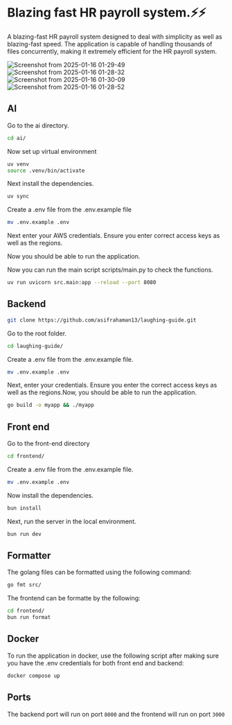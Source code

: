 # Blazing fast HR payroll system.⚡⚡

A blazing-fast HR payroll system designed to deal with simplicity as well as blazing-fast speed. The application is capable of handling thousands of files concurrently, making it extremely efficient for the HR payroll system.

![Screenshot from 2025-01-16 01-29-49](https://github.com/user-attachments/assets/bc9b7379-8bec-4a15-9058-032965d83768)
![Screenshot from 2025-01-16 01-28-32](https://github.com/user-attachments/assets/e9adb2d6-3696-4095-a5b6-361dbc09489d)
![Screenshot from 2025-01-16 01-30-09](https://github.com/user-attachments/assets/3a86ee72-1188-4f41-ba60-c1c3893e4a90)
![Screenshot from 2025-01-16 01-28-52](https://github.com/user-attachments/assets/317c44f0-116d-459f-8717-77898b3038a2)

## AI

Go to the ai directory.

```bash
cd ai/
```

Now set up virtual environment

```bash
uv venv
source .venv/bin/activate
```

Next install the dependencies.

```bash
uv sync
```

Create a .env file from the .env.example file

```bash
mv .env.example .env
```

Next enter your AWS credentials. Ensure you enter correct access keys as well as the regions.

Now you should be able to run the application.

Now you can run the main script scripts/main.py to check the functions.

```bash
uv run uvicorn src.main:app --reload --port 8080
```

## Backend

```bash
git clone https://github.com/asifrahaman13/laughing-guide.git
```

Go to the root folder.

```bash
cd laughing-guide/
```

Create a .env file from the .env.example file.

```bash
mv .env.example .env
```

Next, enter your credentials. Ensure you enter the correct access keys as well as the regions.Now, you should be able to run the application.

```bash
go build -o myapp && ./myapp
```

## Front end

Go to the front-end directory

```bash
cd frontend/
```

Create a .env file from the .env.example file.

```bash
mv .env.example .env
```

Now install the dependencies.

```bash
bun install
```

Next, run the server in the local environment.

```bash
bun run dev
```

## Formatter

The golang files can be formatted using the following command:

```bash
go fmt src/
```

The frontend can be formatte by the following:

```bash
cd frontend/
bun run format
```

## Docker

To run the application in docker, use the following script after making sure you have the .env credentials for both front end and backend:

```bash
docker compose up
```

## Ports

The backend port will run on port `8000` and the frontend will run on port `3000`
